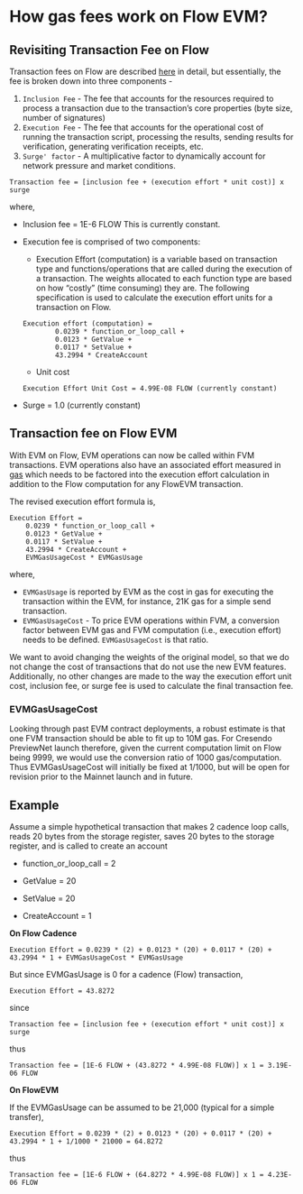 # How gas fees work on Flow EVM?

## Revisiting Transaction Fee on Flow

Transaction fees on Flow are described [here](https://developers.flow.com/build/basics/fees#fee-structure) in detail, but essentially, the fee is broken down into three components - 
1. `Inclusion Fee` - The fee that accounts for the resources required to process a transaction due to the transaction’s core properties (byte size, number of signatures)
2. `Execution Fee` - The fee that accounts for the operational cost of running the transaction script, processing the results, sending results for verification, generating verification receipts, etc.
3. `Surge' factor` - A multiplicative factor to dynamically account for network pressure and market conditions.

`Transaction fee = [inclusion fee + (execution effort * unit cost)] x surge`

where,
- Inclusion fee = 1E-6 FLOW This is currently constant.
- Execution fee is comprised of two components:
    - Execution Effort (computation) is a variable based on transaction type and functions/operations that are called during the execution of a transaction. The weights allocated to each function type are based on how “costly” (time consuming) they are. The following specification is used to calculate the execution effort units for a transaction on Flow.
        
    ```
    Execution effort (computation) =
            0.0239 * function_or_loop_call +
            0.0123 * GetValue +
            0.0117 * SetValue +
            43.2994 * CreateAccount
    ```

    - Unit cost
    
    ```
    Execution Effort Unit Cost = 4.99E-08 FLOW (currently constant)
    ```
- Surge = 1.0 (currently constant)

## Transaction fee on Flow EVM

With EVM on Flow, EVM operations can now be called within FVM transactions. EVM operations also have an associated effort measured in [gas](https://ethereum.org/developers/docs/gas) which needs to be factored into the execution effort calculation in addition to the Flow computation for any FlowEVM transaction.

The revised execution effort formula is,

```
Execution Effort =
    0.0239 * function_or_loop_call +
    0.0123 * GetValue +
    0.0117 * SetValue +
    43.2994 * CreateAccount +
    EVMGasUsageCost * EVMGasUsage
```
where,
- `EVMGasUsage` is reported by EVM as the cost in gas for executing the transaction within the EVM, for instance, 21K gas for a simple send transaction.
- `EVMGasUsageCost` -  To price EVM operations within FVM, a conversion factor between EVM gas and FVM computation (i.e., execution effort) needs to be defined. `EVMGasUsageCost` is that ratio.

We want to avoid changing the weights of the original model, so that we do not change the cost of transactions that do not use the new EVM features. Additionally, no other changes are made to the way the execution effort unit cost, inclusion fee, or surge fee is used to calculate the final transaction fee.

### EVMGasUsageCost

Looking through past EVM contract deployments, a robust estimate is that one FVM transaction should be able to fit up to 10M gas. For Cresendo PreviewNet launch therefore, given the current computation limit on Flow being 9999, we would use the conversion ratio of 1000 gas/computation. Thus EVMGasUsageCost will initially be fixed at 1/1000, but will be open for revision prior to the Mainnet launch and in future.

## Example

Assume a simple hypothetical transaction that makes 2 cadence loop calls, reads 20 bytes from the storage register, saves 20 bytes to the storage register, and is called to create an account

- function_or_loop_call = 2

- GetValue = 20

- SetValue = 20

- CreateAccount = 1

**On Flow Cadence**

```
Execution Effort = 0.0239 * (2) + 0.0123 * (20) + 0.0117 * (20) + 43.2994 * 1 + EVMGasUsageCost * EVMGasUsage
```

But since EVMGasUsage is 0 for a cadence (Flow) transaction, 

```
Execution Effort = 43.8272
```

since
```
Transaction fee = [inclusion fee + (execution effort * unit cost)] x surge
```

thus
```
Transaction fee = [1E-6 FLOW + (43.8272 * 4.99E-08 FLOW)] x 1 = 3.19E-06 FLOW
```

**On FlowEVM**

If the EVMGasUsage can be assumed to be 21,000 (typical for a simple transfer), 

```
Execution Effort = 0.0239 * (2) + 0.0123 * (20) + 0.0117 * (20) + 43.2994 * 1 + 1/1000 * 21000 = 64.8272
```

thus
```
Transaction fee = [1E-6 FLOW + (64.8272 * 4.99E-08 FLOW)] x 1 = 4.23E-06 FLOW
```
